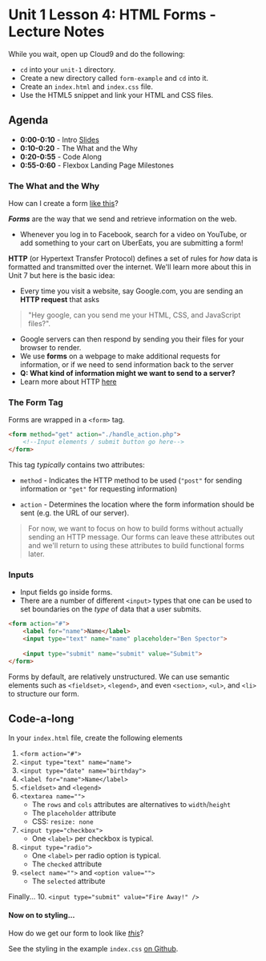# Unit 1 Lesson 4: HTML Forms - Lecture Notes

While you wait, open up Cloud9 and do the following:
* `cd` into your `unit-1` directory.
* Create a new directory called `form-example` and `cd` into it.
* Create an `index.html` and `index.css` file.
* Use the HTML5 snippet and link your HTML and CSS files.

## Agenda

* **0:00-0:10** - Intro [Slides](https://docs.google.com/presentation/d/1KX60YVFUHTqYKFvhUzsdi8Bl0teuRh0wRqGtBomWMdI/edit#slide=id.g164868a7e6d_0_215)
* **0:10-0:20** - The What and the Why
* **0:20-0:55** - Code Along
* **0:55-0:60** - Flexbox Landing Page Milestones

### The What and the Why

How can I create a form [like this](https://codepen.io/freeCodeCamp/full/VPaoNP)?

**_Forms_** are the way that we send and retrieve information on the web.
* Whenever you log in to Facebook, search for a video on YouTube, or add something to your cart on UberEats, you are submitting a form!

**HTTP** (or Hypertext Transfer Protocol) defines a set of rules for _how_ data is formatted and transmitted over the internet. We'll learn more about this in Unit 7 but here is the basic idea:
* Every time you visit a website, say Google.com, you are sending an **HTTP request** that asks 
> "Hey google, can you send me your HTML, CSS, and JavaScript files?". 

* Google servers can then respond by sending you their files for your browser to render.
* We use **forms** on a webpage to make additional requests for information, or if we need to send information back to the server
* **Q: What kind of information might we want to send to a server?**
* Learn more about HTTP [here](https://www.youtube.com/watch?v=kBXQZMmiA4s)

### The Form Tag

Forms are wrapped in a `<form>` tag. 

```html
<form method="get" action="./handle_action.php">
    <!--Input elements / submit button go here-->
</form>
```

This tag _typically_ contains two attributes:
* `method` - Indicates the HTTP method to be used (`"post"` for sending information or `"get"` for requesting information)

* `action` - Determines the location where the form information should be sent (e.g. the URL of our server).
   
> For now, we want to focus on how to build forms without actually sending an HTTP message. Our forms can leave these attributes out and we'll return to using these attributes to build functional forms later. 

### Inputs

* Input fields go inside forms.
* There are a number of different `<input>` types that one can be used to set boundaries on the *type* of data that a user submits.


```html
<form action="#">
    <label for="name">Name</label>
    <input type="text" name="name" placeholder="Ben Spector">
    
    <input type="submit" name="submit" value="Submit">
</form>
```


Forms by default, are relatively unstructured. We can use semantic elements such as `<fieldset>`, `<legend>`, and even `<section>`, `<ul>`, and `<li>` to structure our form.

## Code-a-long

In your `index.html` file, create the following elements

1. `<form action="#">`
2. `<input type="text" name="name">`
3. `<input type="date" name="birthday">`
4. `<label for="name">Name</label>`
5. `<fieldset>` and `<legend>`
6. `<textarea name="">`
    * The `rows` and `cols` attributes are alternatives to `width`/`height`
    * The `placeholder` attribute
    * CSS: `resize: none`
7. `<input type="checkbox">`
    * One `<label>` per checkbox is typical.
8. `<input type="radio">`
    * One `<label>` per radio option is typical.
    * The `checked` attribute
9. `<select name="">` and `<option value="">`
    * The `selected` attribute 

Finally...
10. `<input type="submit" value="Fire Away!" />`

#### Now on to styling...
How do we get our form to look like [_this_](https://codepen.io/freeCodeCamp/full/VPaoNP)?

See the styling in the example `index.css` [on Github](https://github.com/The-Marcy-Lab-School/Fall-2022-Curriculum-BMC/blob/main/se-unit-1/lesson-4-forms/example/index.css).
